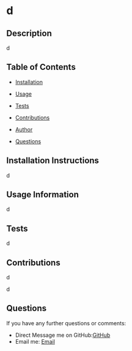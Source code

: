 
# d 

## Description
d

## Table of Contents

* [Installation](#installation)
* [Usage](#usage)
* [Tests](#tests)

* [Contributions](#contributions)
* [Author](#govName)
* [Questions](#questions)
  
## Installation Instructions
d

## Usage Information
d

## Tests
d



## Contributions
d

d

## Questions
If you have any further questions or comments:

* Direct Message me on GitHub:[GitHub](https://github.com/d)
* Email me: [Email](mailto:d)
  